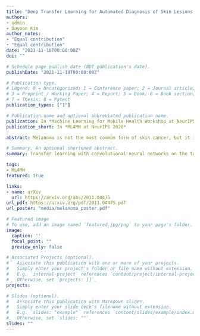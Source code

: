 ```yaml
---
title: "Deep Transfer Learning for Automated Diagnosis of Skin Lesions from Photographs"
authors:
- admin
- Doyoon Kim
author_notes:
- "Equal contribution"
- "Equal contribution"
date: "2021-11-18T00:00:00Z"
doi: ""

# Schedule page publish date (NOT publication's date).
publishDate: "2021-11-18T00:00:00Z"

# Publication type.
# Legend: 0 = Uncategorized; 1 = Conference paper; 2 = Journal article;
# 3 = Preprint / Working Paper; 4 = Report; 5 = Book; 6 = Book section;
# 7 = Thesis; 8 = Patent
publication_types: ["1"]

# Publication name and optional abbreviated publication name.
publication: In *Machine Learning for Mobile Health Workshop at NeurIPS 2020*
publication_short: In *ML4MH at NeurIPS 2020*

abstract: Melanoma is not the most common form of skin cancer, but it is the most deadly. Currently, the disease is diagnosed by expert dermatologists, which is costly and requires timely access to medical treatment. Recent advances in deep learning have the potential to improve diagnostic performance, expedite urgent referrals and reduce burden on clinicians. Through smart phones, the technology could reach people who would not normally have access to such healthcare services, e.g. in remote parts of the world, due to financial constraints or in 2020, COVID-19 cancellations. To this end, we have investigated various transfer learning approaches by leveraging model parameters pre-trained on ImageNet with finetuning on melanoma detection. We compare EfficientNet, MnasNet, MobileNet, DenseNet, SqueezeNet, ShuffleNet, GoogleNet, ResNet, ResNeXt, VGG and a simple CNN with and without transfer learning. We find the mobile network, EfficientNet (with transfer learning) achieves the best mean performance with an area under the receiver operating characteristic curve (AUROC) of 0.931±0.005 and an area under the precision recall curve (AUPRC) of 0.840±0.010. This is significantly better than general practitioners (0.83±0.03 AUROC) and dermatologists (0.91±0.02 AUROC).

# Summary. An optional shortened abstract.
summary: Transfer learning with convolutional neural networks on the task of melanoma classification.

tags:
- ML4MH
featured: true

links:
- name: arXiv
  url: https://arxiv.org/abs/2011.04475
url_pdf: https://arxiv.org/pdf/2011.04475.pdf
url_poster: "media/melanoma_poster.pdf"

# Featured image
# To use, add an image named `featured.jpg/png` to your page's folder. 
image:
  caption: ''
  focal_point: ""
  preview_only: false

# Associated Projects (optional).
#   Associate this publication with one or more of your projects.
#   Simply enter your project's folder or file name without extension.
#   E.g. `internal-project` references `content/project/internal-project/index.md`.
#   Otherwise, set `projects: []`.
projects:

# Slides (optional).
#   Associate this publication with Markdown slides.
#   Simply enter your slide deck's filename without extension.
#   E.g. `slides: "example"` references `content/slides/example/index.md`.
#   Otherwise, set `slides: ""`.
slides: ""
---
```

